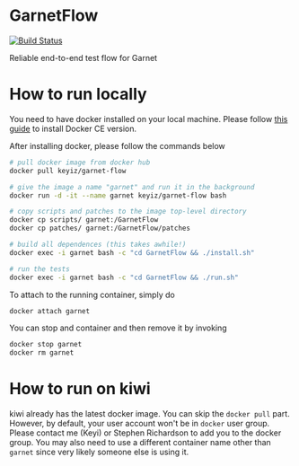 # GarnetFlow
[![Build Status](https://travis-ci.com/StanfordAHA/GarnetFlow.svg?branch=master)](https://travis-ci.com/StanfordAHA/GarnetFlow)

Reliable end-to-end test flow for Garnet

# How to run locally
You need to have docker installed on your local machine. Please follow
[this guide](https://docs.docker.com/install/) to install Docker CE version.

After installing docker, please follow the commands below
```Bash
# pull docker image from docker hub
docker pull keyiz/garnet-flow

# give the image a name "garnet" and run it in the background
docker run -d -it --name garnet keyiz/garnet-flow bash

# copy scripts and patches to the image top-level directory
docker cp scripts/ garnet:/GarnetFlow
docker cp patches/ garnet:/GarnetFlow/patches

# build all dependences (this takes awhile!)
docker exec -i garnet bash -c "cd GarnetFlow && ./install.sh"

# run the tests
docker exec -i garnet bash -c "cd GarnetFlow && ./run.sh"
```

To attach to the running container, simply do
```Bash
docker attach garnet
```

You can stop and container and then remove it by invoking
```Bash
docker stop garnet
docker rm garnet
```

# How to run on kiwi
kiwi already has the latest docker image. You can skip the `docker pull` part. However,
by default, your user account won't be in `docker` user group. Please contact me (Keyi)
or Stephen Richardson to add you to the docker group. You may also need to use a
different container name other than `garnet` since very likely someone else is using
it.
